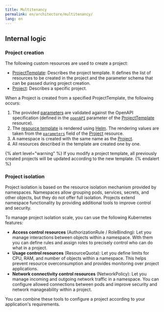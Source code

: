 ```yaml
---
title: Multitenancy
permalink: en/architecture/multitenancy/
lang: en
---
```


## Internal logic

### Project creation

The following custom resources are used to create a project:

* [ProjectTemplate](TODO): Describes the project template.
  It defines the list of resources to be created in the project
  and the parameter schema that can be passed during project creation.
* [Project](TODO): Describes a specific project.

When a Project is created from a specified ProjectTemplate, the following occurs:

1. The provided [parameters](cr.html#project-v1alpha2-spec-parameters) are validated against the OpenAPI specification
   (defined in the [`openAPI`](cr.html#projecttemplate-v1alpha1-spec-parametersschema) parameter of the [ProjectTemplate](cr.html#projecttemplate) resource).
1. The [resource template](cr.html#projecttemplate-v1alpha1-spec-resourcestemplate) is rendered using [Helm](https://helm.sh/docs/).
   The rendering values are taken from the [`parameters`](cr.html#project-v1alpha2-spec-parameters) field of the [Project](cr.html#project) resource.
1. A namespace is created with the same name as the [Project](cr.html#project).
1. All resources described in the template are created one by one.

{% alert level="warning" %}
If you modify a project template, all previously created projects will be updated according to the new template.
{% endalert %}

### Project isolation

Project isolation is based on the resource isolation mechanism provided by namespaces.
Namespaces allow grouping pods, services, secrets, and other objects, but they do not offer full isolation.
Projects extend namespace functionality by providing additional tools to improve control and security.

To manage project isolation scale, you can use the following Kubernetes features:

* **Access control resources** (AuthorizationRule / RoleBinding): Let you manage interactions between objects within a namespace.
  With them you can define rules and assign roles to precisely control who can do what in a project.
* **Usage control resources** (ResourceQuota): Let you define limits for CPU, RAM, and number of objects within a namespace.
  This helps prevent resource overconsumption and provides monitoring over project applications.
* **Network connectivity control resources** (NetworkPolicy): Let you manage incoming and outgoing network traffic in a namespace.
  You can configure allowed connections between pods and improve security and network manageability within a project.

You can combine these tools to configure a project according to your application's requirements.

